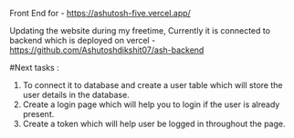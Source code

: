 Front End for - https://ashutosh-five.vercel.app/

Updating the website during my freetime, 
Currently it is connected to backend which is deployed on vercel - https://github.com/Ashutoshdikshit07/ash-backend

#Next tasks :
1. To connect it to database and create a user table which will store the user details in the database.
2. Create a login page which will help you to login if the user is already present.
3. Create a token which will help user be logged in throughout the page.
